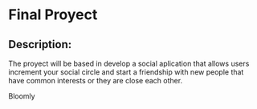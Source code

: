 # **Final Proyect**

## **Description:**

The proyect will be based in develop a social aplication that allows users increment your social circle and start a friendship with new people that have common interests or they are close each other.

Bloomly